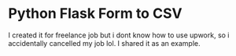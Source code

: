 # Python Flask Form to CSV
I created it for freelance job but i dont know how to use upwork, so i accidentally cancelled my job lol. I shared it as an example.
